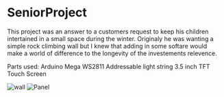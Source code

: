 # SeniorProject
This project was an answer to a customers request to keep his children intertained in a small space during the winter. 
Originaly he was wanting a simple rock climbing wall but I knew that adding in some softare would make a world of difference to the longevity of the investements relevence. 


Parts used:
Arduino Mega
WS2811 Addressable light string
3.5 inch TFT Touch Screen

![wall](https://user-images.githubusercontent.com/43457107/99445821-568d9400-28db-11eb-919c-964c1abec514.jpg)
![Panel](https://user-images.githubusercontent.com/43457107/99445816-54c3d080-28db-11eb-8ac2-22339014df9f.jpg)
